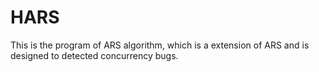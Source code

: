 # HARS
This is the program of ARS algorithm, which is a extension of ARS and is designed to detected concurrency bugs.

